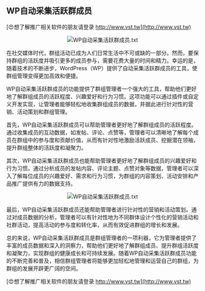 ## **WP自动采集活跃群成员**

[😍想了解推广相关软件的朋友请登录 http://www.vst.tw](http://www.vst.tw)

 <center><img src="https://vst.tw/MP4/tuiguang/png/8.png" alt="WP自动采集活跃群成员.txt"></center>

在社交媒体时代，群组活动已成为人们日常生活中不可或缺的一部分。然而，要保持群组的活跃度并吸引更多的成员参与，需要花费大量的时间和精力。幸运的是，随着技术的不断进步，WordPress（WP）提供了自动采集活跃群成员的工具，使群组管理变得更加高效和便捷。

WP自动采集活跃群成员的功能提供了群组管理者一个强大的工具，帮助他们更好地了解群组成员的活跃程度、兴趣爱好和行为习惯。这项功能可以通过插件或自定义开发实现，让管理者能够轻松地收集群组成员的数据，并据此进行针对性的营销、活动策划和群组管理。

首先，WP自动采集活跃群成员可以帮助管理者更好地了解群组成员的活跃程度。通过收集成员的互动数据，如发帖、评论、点赞等，管理者可以清晰地了解每个成员在群组中的参与度和贡献价值，从而有针对性地激励活跃成员、挖掘潜在领袖，提升群组整体的活跃度和凝聚力。

其次，WP自动采集活跃群成员也能帮助管理者更好地了解群组成员的兴趣爱好和行为习惯。通过分析成员的发帖内容、评论主题、点赞对象等数据，管理者可以深入了解每位成员的兴趣爱好、需求和行为习惯，为群组的内容策划、活动安排和产品推广提供有力的数据支持。

 <center><img src="https://vst.tw/MP4/tuiguang/png/2.png" alt="WP自动采集活跃群成员.txt"></center>

最后，WP自动采集活跃群成员还能帮助管理者进行针对性的营销和活动策划。通过对成员数据的分析，管理者可以有针对性地为不同群体设计个性化的营销活动和社群活动，提高活动的参与度和转化率，从而有效促进群组的增长和发展。

总的来说，WP自动采集活跃群成员是群组管理者的一项利器，它为管理者提供了丰富的成员数据和深入的洞察力，帮助他们更好地了解群组成员、提升群组活跃度和凝聚力，实现群组的健康成长和可持续发展。随着WP自动采集活跃群成员功能的不断完善和普及，相信群组管理者将能够更加轻松地管理和运营自己的群组，为群组的发展开辟更广阔的空间。

[😍想了解推广相关软件的朋友请登录 http://www.vst.tw](http://www.vst.tw)



